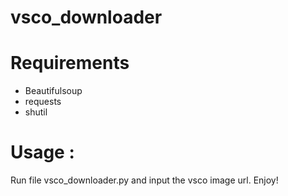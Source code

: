 # vsco_downloader

# Requirements
- Beautifulsoup
- requests
- shutil
# Usage : 
Run file vsco_downloader.py and input the vsco image url. Enjoy!
